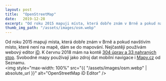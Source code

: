 ```yaml
---
layout: post
title:  "OpenStreetMap"
date:   2019-12-28
excerpt: "Od roku 2015 mapuji místa, která dobře znám v Brně a pokud navštívím místo, které není na mapě, dám se do mapování."
thumb_img_path: "/assets/images/osm.webp"
---
```


Od roku 2015 mapuji místa, která dobře znám v Brně a pokud navštívím místo, které není na mapě, dám se do mapování. Nejčastěji používám webový editor [iD](https://github.com/openstreetmap/iD). K červnu 2018 mám na kontě [304 úprav a 33 nahraných stop](https://www.openstreetmap.org/user/kudlav). Svobodné mapy používají jako zdroj dat mobilní navigace i [Mapy.cz](https://mapy.cz/) od Seznamu.  
<img style="max-width: 100%" src="{{ "/assets/images/osm.webp" | absolute_url }}" alt="OpenStreetMap iD Editor" />